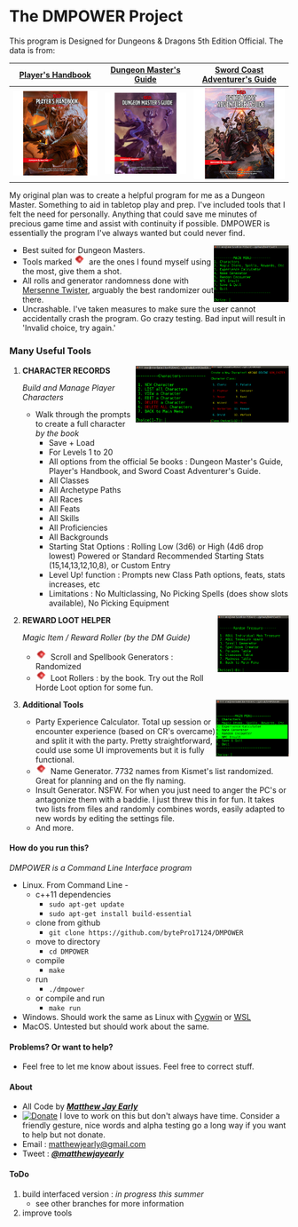
# The DMPOWER Project


 This program is Designed for Dungeons & Dragons 5th Edition Official. The data is from:
 
 | [Player's Handbook](http://dnd.wizards.com/products/tabletop-games/rpg-products/rpg_playershandbook) | [Dungeon Master's Guide](http://dnd.wizards.com/products/tabletop-games/rpg-products/dungeon-masters-guide) | [Sword Coast Adventurer's Guide](http://dnd.wizards.com/products/tabletop-games/rpg-products/sc-adventurers-guide) |
 | --- | --- | --- |
 | [![phb](img/DnD_PHB.png)](http://dnd.wizards.com/products/tabletop-games/rpg-products/rpg_playershandbook) | [![dmg](img/DnD_DMG.png)](http://dnd.wizards.com/products/tabletop-games/rpg-products/rpg_playershandbook) | [![scag](img/DnD_SCAG.png)](http://dnd.wizards.com/products/tabletop-games/rpg-products/rpg_playershandbook) |
 
My original plan was to create a helpful program for me as a Dungeon Master. Something to aid in tabletop play and prep. I've included tools that I felt the need for personally. Anything that could save me minutes of precious game time and assist with continuity if possible. DMPOWER is essentially the program I've always wanted but could never find. 

<img src="img/cliscreenshot.png" height="102px" align="right">

 * Best suited for Dungeon Masters.  
 * Tools marked ![tinyredgem](img/tinyredgem.png) are the ones I found myself using the most, give them a shot.
 * All rolls and generator randomness done with [Mersenne Twister](https://en.wikipedia.org/wiki/Mersenne_Twister), arguably the best randomizer out there.
 * Uncrashable. I've taken measures to make sure the user cannot accidentally crash the program. Go crazy testing. Bad input will result in 'Invalid choice, try again.'

### Many Useful Tools

<img src="img/cliscreenshot_characters2.png" height="102px" align="right">

<img src="img/cliscreenshot_characters.png" height="102px" align="right">
        
1. **CHARACTER RECORDS** 

    _Build and Manage Player Characters_
    
    * Walk through the prompts to create a full character _by the book_
        * Save + Load
        * For Levels 1 to 20
        * All options from the official 5e books : Dungeon Master's Guide, Player's Handbook, and Sword Coast Adventurer's Guide.  
        * All Classes
        * All Archetype Paths
        * All Races
        * All Feats 
        * All Skills 
        * All Proficiencies 
        * All Backgrounds
        * Starting Stat Options : Rolling Low (3d6) or High (4d6 drop lowest) Powered or Standard Recommended Starting Stats (15,14,13,12,10,8), or Custom Entry
        * Level Up! function : Prompts new Class Path options, feats, stats increases, etc
        * Limitations : No Multiclassing, No Picking Spells (does show slots available), No Picking Equipment

<img src="img/cliscreenshot_treasure.png" height="102px" align="right">

2. **REWARD LOOT HELPER** 

    _Magic Item / Reward Roller (by the DM Guide)_
    
    * ![tinyredgem](img/tinyredgem.png) Scroll and Spellbook Generators : Randomized
    * ![tinyredgem](img/tinyredgem.png) Loot Rollers : by the book. Try out the Roll Horde Loot option for some fun.

<img src="img/cliscreenshot_other_tools.png" height="102px" align="right">

3. **Additional Tools**  

    * Party Experience Calculator. Total up session or encounter experience (based on CR's overcame) and split it with the party. Pretty straightforward, could use some UI improvements but it is fully functional.
    * ![tinyredgem](img/tinyredgem.png) Name Generator. 7732 names from Kismet's list randomized. Great for planning and on the fly naming.   
    * Insult Generator. NSFW. For when you just need to anger the PC's or antagonize them with a baddie. I just threw this in for fun. It takes two lists from files and randomly combines words, easily adapted to new words by editing the settings file.
    * And more. 

#### How do you run this?  

_DMPOWER is a Command Line Interface program_

* Linux. From Command Line -
    * c++11 dependencies
        * ````sudo apt-get update````
        * ````sudo apt-get install build-essential````
    * clone from github
        * ````git clone https://github.com/bytePro17124/DMPOWER````
    * move to directory
        * ````cd DMPOWER````
	* compile 
		* ````make````
	* run 
		* ````./dmpower````
	* or compile and run 
		* ````make run````
* Windows. Should work the same as Linux with [Cygwin](https://www.cygwin.com/) or [WSL](https://msdn.microsoft.com/commandline/wsl/about)
* MacOS. Untested but should work about the same.


#### Problems? Or want to help?
  
* Feel free to let me know about issues. Feel free to correct stuff. 

#### About

* All Code by [**_Matthew Jay Early_**](https://twitter.com/matthewjayearly) 
* [![Donate](https://img.shields.io/badge/Donate-PayPal-green.svg)](https://www.paypal.com/cgi-bin/webscr?cmd=_s-xclick&hosted_button_id=982RBXVEKD9Z8) I love to work on this but don't always have time. Consider a friendly gesture, nice words and alpha testing go a long way if you want to help but not donate. 
* Email : [matthewjearly@gmail.com](mailto::matthewjearly@gmail.com) 
* Tweet : [**_@matthewjayearly_**](https://twitter.com/matthewjayearly) 

#### ToDo
1. build interfaced version : _in progress this summer_ 
    * see other branches for more information
2. improve tools
